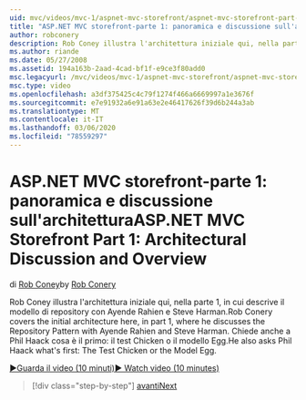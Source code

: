 ```yaml
---
uid: mvc/videos/mvc-1/aspnet-mvc-storefront/aspnet-mvc-storefront-part-1-architectural-discussion-and-overview
title: "ASP.NET MVC storefront-parte 1: panoramica e discussione sull'architettura | Microsoft Docs"
author: robconery
description: Rob Coney illustra l'architettura iniziale qui, nella parte 1, in cui descrive il modello di repository con Ayende Rahien e Steve Harman. Chiede anche Phil...
ms.author: riande
ms.date: 05/27/2008
ms.assetid: 194a163b-2aad-4cad-bf1f-e9ce3f80add0
msc.legacyurl: /mvc/videos/mvc-1/aspnet-mvc-storefront/aspnet-mvc-storefront-part-1-architectural-discussion-and-overview
msc.type: video
ms.openlocfilehash: a3df375425c4c79f1274f466a6669997a1e3676f
ms.sourcegitcommit: e7e91932a6e91a63e2e46417626f39d6b244a3ab
ms.translationtype: MT
ms.contentlocale: it-IT
ms.lasthandoff: 03/06/2020
ms.locfileid: "78559297"
---
```

# <a name="aspnet-mvc-storefront-part-1-architectural-discussion-and-overview"></a><span data-ttu-id="8072d-104">ASP.NET MVC storefront-parte 1: panoramica e discussione sull'architettura</span><span class="sxs-lookup"><span data-stu-id="8072d-104">ASP.NET MVC Storefront Part 1: Architectural Discussion and Overview</span></span>

<span data-ttu-id="8072d-105">di [Rob Coney](https://github.com/robconery)</span><span class="sxs-lookup"><span data-stu-id="8072d-105">by [Rob Conery](https://github.com/robconery)</span></span>

<span data-ttu-id="8072d-106">Rob Coney illustra l'architettura iniziale qui, nella parte 1, in cui descrive il modello di repository con Ayende Rahien e Steve Harman.</span><span class="sxs-lookup"><span data-stu-id="8072d-106">Rob Conery covers the initial architecture here, in part 1, where he discusses the Repository Pattern with Ayende Rahien and Steve Harman.</span></span> <span data-ttu-id="8072d-107">Chiede anche a Phil Haack cosa è il primo: il test Chicken o il modello Egg.</span><span class="sxs-lookup"><span data-stu-id="8072d-107">He also asks Phil Haack what's first: The Test Chicken or the Model Egg.</span></span>

[<span data-ttu-id="8072d-108">&#9654;Guarda il video (10 minuti)</span><span class="sxs-lookup"><span data-stu-id="8072d-108">&#9654; Watch video (10 minutes)</span></span>](https://channel9.msdn.com/Blogs/ASP-NET-Site-Videos/aspnet-mvc-storefront-part-1-architectural-discussion-and-overview)

> [!div class="step-by-step"]
> [<span data-ttu-id="8072d-109">avanti</span><span class="sxs-lookup"><span data-stu-id="8072d-109">Next</span></span>](aspnet-mvc-storefront-part-2-the-repository-pattern.md)
